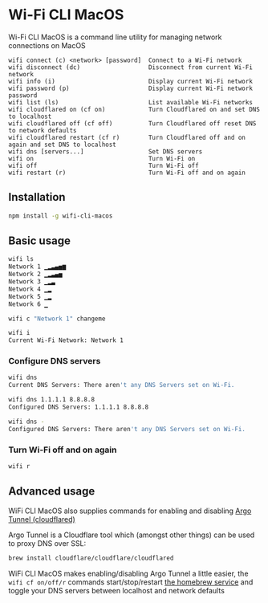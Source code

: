 # Wi-Fi CLI MacOS

Wi-Fi CLI MacOS is a command line utility for managing network connections on MacOS

```
wifi connect (c) <network> [password]  Connect to a Wi-Fi network
wifi disconnect (dc)                   Disconnect from current Wi-Fi network
wifi info (i)                          Display current Wi-Fi network
wifi password (p)                      Display current Wi-Fi network password
wifi list (ls)                         List available Wi-Fi networks
wifi cloudflared on (cf on)            Turn Cloudflared on and set DNS to localhost
wifi cloudflared off (cf off)          Turn Cloudflared off reset DNS to network defaults
wifi cloudflared restart (cf r)        Turn Cloudflared off and on again and set DNS to localhost
wifi dns [servers...]                  Set DNS servers
wifi on                                Turn Wi-Fi on
wifi off                               Turn Wi-Fi off
wifi restart (r)                       Turn Wi-Fi off and on again
```

## Installation

```sh
npm install -g wifi-cli-macos
```

## Basic usage

```sh
wifi ls
Network 1 ▁▂▃▄▅▆
Network 2 ▁▂▃▄▅
Network 3 ▁▂▃
Network 4 ▁▂
Network 5 ▁▂
Network 6 ▁
```

```sh
wifi c "Network 1" changeme
```

```sh
wifi i
Current Wi-Fi Network: Network 1
```

### Configure DNS servers

```sh
wifi dns
Current DNS Servers: There aren't any DNS Servers set on Wi-Fi.
```

```sh
wifi dns 1.1.1.1 8.8.8.8
Configured DNS Servers: 1.1.1.1 8.8.8.8
```

```sh
wifi dns -
Configured DNS Servers: There aren't any DNS Servers set on Wi-Fi.
```

### Turn Wi-Fi off and on again

```sh
wifi r
```

## Advanced usage

WiFi CLI MacOS also supplies commands for enabling and disabling [Argo Tunnel (cloudflared)](https://developers.cloudflare.com/argo-tunnel/)

Argo Tunnel is a Cloudflare tool which (amongst other things) can be used to proxy DNS over SSL:

```sh
brew install cloudflare/cloudflare/cloudflared
```

WiFi CLI MacOS makes enabling/disabling Argo Tunnel a little easier, the
`wifi cf on/off/r` commands start/stop/restart
[the homebrew service](https://github.com/cloudflare/homebrew-cloudflare/pull/3)
and toggle your DNS servers between localhost and network defaults
